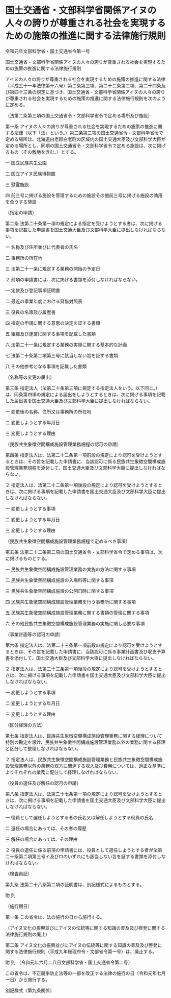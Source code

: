 # 国土交通省・文部科学省関係アイヌの人々の誇りが尊重される社会を実現するための施策の推進に関する法律施行規則

令和元年文部科学省・国土交通省令第一号

国土交通省・文部科学省関係アイヌの人々の誇りが尊重される社会を実現するための施策の推進に関する法律施行規則

アイヌの人々の誇りが尊重される社会を実現するための施策の推進に関する法律（平成三十一年法律第十六号）第二条第三項、第二十二条第二項、第二十四条及び第四十三条の規定に基づき、国土交通省・文部科学省関係アイヌの人々の誇りが尊重される社会を実現するための施策の推進に関する法律施行規則を次のように定める。

（法第二条第三項の国土交通省令・文部科学省令で定める場所及び施設）

第一条 アイヌの人々の誇りが尊重される社会を実現するための施策の推進に関する法律（以下「法」という。）第二条第三項の国土交通省令・文部科学省令で定める場所は、北海道白老郡白老町の区域内の国土交通大臣及び文部科学大臣が定める場所とし、同項の国土交通省令・文部科学省令で定める施設は、次に掲げるもの（その敷地を含む。）とする。

一 国立民族共生公園

二 国立アイヌ民族博物館

三 慰霊施設

四 前三号に掲げる施設を管理するための施設その他前三号に掲げる施設の効用を全うする施設

（指定の申請）

第二条 法第二十条第一項の規定による指定を受けようとする者は、次に掲げる事項を記載した申請書を国土交通大臣及び文部科学大臣に提出しなければならない。

一 名称及び住所並びに代表者の氏名

二 事務所の所在地

三 法第二十一条に規定する業務の開始の予定日

２ 前項の申請書には、次に掲げる書類を添付しなければならない。

一 定款及び登記事項証明書

二 最近の事業年度における貸借対照表

三 役員の名簿及び履歴書

四 指定の申請に関する意思の決定を証する書類

五 組織及び運営に関する事項を記載した書類

六 法第二十一条に規定する業務の実施に関する基本的な計画

七 法第二十条第二項第三号に該当しない旨を証する書類

八 その他参考となる事項を記載した書類

（名称等の変更の届出）

第三条 指定法人（法第二十条第三項に規定する指定法人をいう。以下同じ。）は、同条第四項の規定による届出をしようとするときは、次に掲げる事項を記載した届出書を国土交通大臣及び文部科学大臣に提出しなければならない。

一 変更後の名称、住所又は事務所の所在地

二 変更しようとする年月日

三 変更しようとする理由

（民族共生象徴空間構成施設管理業務規程の認可の申請）

第四条 指定法人は、法第二十二条第一項前段の規定により認可を受けようとするときは、その旨を記載した申請書に、当該認可に係る民族共生象徴空間構成施設管理業務規程を添付して、国土交通大臣及び文部科学大臣に提出しなければならない。

２ 指定法人は、法第二十二条第一項後段の規定により認可を受けようとするときは、次に掲げる事項を記載した申請書を国土交通大臣及び文部科学大臣に提出しなければならない。

一 変更しようとする事項

二 変更しようとする年月日

三 変更しようとする理由

（民族共生象徴空間構成施設管理業務規程で定めるべき事項）

第五条 法第二十二条第二項の国土交通省令・文部科学省令で定める事項は、次に掲げるものとする。

一 民族共生象徴空間構成施設管理業務の実施の方法に関する事項

二 民族共生象徴空間構成施設の入場料等に関する事項

三 民族共生象徴空間構成施設の公開日時に関する事項

四 民族共生象徴空間構成施設管理業務を行う事務所に関する事項

五 民族共生象徴空間構成施設管理業務に関する書類の管理に関する事項

六 その他民族共生象徴空間構成施設管理業務の実施に関し必要な事項

（事業計画等の認可の申請）

第六条 指定法人は、法第二十三条第一項前段の規定により認可を受けようとするときは、その旨を記載した申請書に、当該認可に係る事業計画書及び収支予算書を添付して、国土交通大臣及び文部科学大臣に提出しなければならない。

２ 指定法人は、法第二十三条第一項後段の規定により認可を受けようとするときは、次に掲げる事項を記載した申請書を国土交通大臣及び文部科学大臣に提出しなければならない。

一 変更しようとする事項

二 変更しようとする年月日

三 変更しようとする理由

（区分経理の方法）

第七条 指定法人は、民族共生象徴空間構成施設管理業務に関する経理について特別の勘定を設け、民族共生象徴空間構成施設管理業務以外の業務に関する経理と区分して整理しなければならない。

２ 指定法人は、民族共生象徴空間構成施設管理業務と民族共生象徴空間構成施設管理業務以外の業務の双方に関連する収入及び費用については、適正な基準によりそれぞれの業務に配分して経理しなければならない。

（役員の選任及び解任の認可の申請）

第八条 指定法人は、法第二十七条第一項の規定により認可を受けようとするときは、次に掲げる事項を記載した申請書を国土交通大臣及び文部科学大臣に提出しなければならない。

一 役員として選任しようとする者の氏名又は解任しようとする役員の氏名

二 選任の場合にあっては、その者の履歴

三 解任の場合にあっては、その理由

２ 役員の選任に係る前項の申請書には、役員として選任しようとする者が法第二十条第二項第三号イ及びロのいずれにも該当しない旨を証する書類を添付しなければならない。

（検査員証）

第九条 法第二十八条第二項の証明書は、別記様式によるものとする。

附 則

（施行期日）

第一条 この省令は、法の施行の日から施行する。

（アイヌ文化の振興並びにアイヌの伝統等に関する知識の普及及び啓発に関する法律施行規則の廃止）

第二条 アイヌ文化の振興並びにアイヌの伝統等に関する知識の普及及び啓発に関する法律施行規則（平成九年総理府令・文部省令第一号）は、廃止する。

附 則 （令和元年六月二八日文部科学省・国土交通省令第二号）

この省令は、不正競争防止法等の一部を改正する法律の施行の日（令和元年七月一日）から施行する。

別記様式（第九条関係）

[](/./pict/501M60000880001_202208301930-001.pdf)

